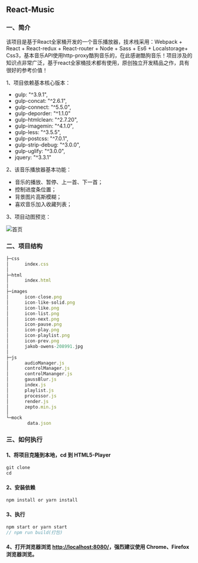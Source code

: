 ## React-Music


### 一、简介
该项目是基于React全家桶开发的一个音乐播放器，技术栈采用：Webpack + React + React-redux + React-router + Node + Sass + Es6 + Localstorage+ Css3，基本音乐API使用http-proxy酷狗音乐的，在此感谢酷狗音乐！项目涉及的知识点非常广泛，基于react全家桶技术都有使用，原创独立开发精品之作，具有很好的参考价值！

1、项目依赖基本核心版本：
* gulp: "^3.9.1",
* gulp-concat: "^2.6.1",
* gulp-connect: "^5.5.0",
* gulp-deporder: "^1.1.0"
* gulp-htmlclean: "^2.7.20",
* gulp-imagemin: "^4.1.0",
* gulp-less: "^3.5.5",
* gulp-postcss: "^7.0.1",
* gulp-strip-debug: "^3.0.0",
* gulp-uglify: "^3.0.0",
* jquery: "^3.3.1"

2、该音乐播放器基本功能：
* 音乐的播放、暂停、上一首、下一首；
* 控制进度条位置；
* 背景图片高斯模糊；
* 喜欢音乐加入收藏列表；

3、项目动图预览：

![首页](/pic.gif)

### 二、项目结构

```javascript
├─css
│      index.css
│
├─html
│      index.html
│
├─images
│      icon-close.png
│      icon-like-solid.png
│      icon-like.png
│      icon-list.png
│      icon-next.png
│      icon-pause.png
│      icon-play.png
│      icon-playlist.png
│      icon-prev.png
│      jakob-owens-208991.jpg
│
├─js
│      audioManager.js
│      controlManager.js
│      controlMananger.js
│      gaussBlur.js
│      index.js
│      playlist.js
│      processor.js
│      render.js
│      zepto.min.js
│
└─mock
        data.json
```
### 三、如何执行

####  1、将项目克隆到本地，cd 到 HTML5-Player
```javascript
git clone 
cd 
```
#### 2、安装依赖
```javascript
npm install or yarn install
```
#### 3、执行
```javascript
npm start or yarn start
// npm run build(打包)
```
#### 4、打开浏览器浏览 [http://localhost:8080/](http://localhost:8080/)，强烈建议使用 Chrome、Firefox 浏览器浏览。

